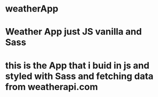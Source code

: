 # weatherApp
# Weather App just JS vanilla and Sass
# this is the App that i buid in js and styled with Sass and fetching data from weatherapi.com


